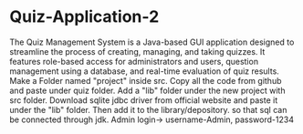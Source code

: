# Quiz-Application-2
The Quiz Management System is a Java-based GUI application designed to streamline the process of creating, managing, and taking quizzes. It features role-based access for administrators and users, question management using a database, and real-time evaluation of quiz results.
Make a Folder named "project" inside src. Copy all the code from github and paste under quiz folder. Add a "lib" folder under the new project with src folder. Download sqlite jdbc driver from official website and paste it under the "lib" folder. Then add it to the library/depository. so that sql can be connected through jdk. Admin login-> username-Admin, password-1234
